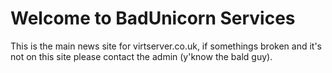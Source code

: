 # Welcome to BadUnicorn Services

This is the main news site for virtserver.co.uk, if somethings broken and it's not on this site please contact the admin (y'know the bald guy).